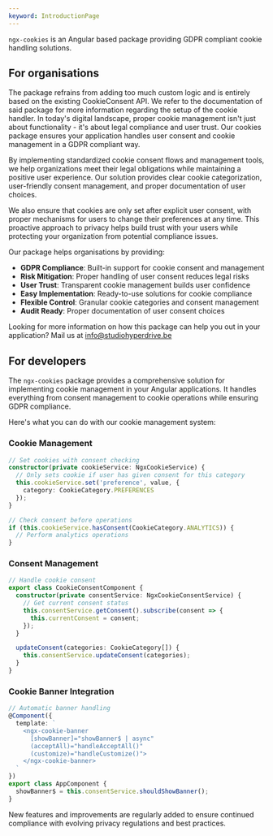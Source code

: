 ```yaml
---
keyword: IntroductionPage
---
```


`ngx-cookies` is an Angular based package providing GDPR compliant cookie handling solutions.

## For organisations

The package refrains from adding too much custom logic and is entirely based on the existing CookieConsent API. We refer to the documentation of said package for more information regarding the setup of the cookie handler.
In today's digital landscape, proper cookie management isn't just about functionality - it's about legal compliance and user trust. Our cookies package ensures your application handles user consent and cookie management in a GDPR compliant way.

By implementing standardized cookie consent flows and management tools, we help organizations meet their legal obligations while maintaining a positive user experience. Our solution provides clear cookie categorization, user-friendly consent management, and proper documentation of user choices.

We also ensure that cookies are only set after explicit user consent, with proper mechanisms for users to change their preferences at any time. This proactive approach to privacy helps build trust with your users while protecting your organization from potential compliance issues.

Our package helps organisations by providing:

- **GDPR Compliance**: Built-in support for cookie consent and management
- **Risk Mitigation**: Proper handling of user consent reduces legal risks
- **User Trust**: Transparent cookie management builds user confidence
- **Easy Implementation**: Ready-to-use solutions for cookie compliance
- **Flexible Control**: Granular cookie categories and consent management
- **Audit Ready**: Proper documentation of user consent choices

Looking for more information on how this package can help you out in your application? Mail us at [info@studiohyperdrive.be](mailto:info@studiohyperdrive.be)

## For developers

The `ngx-cookies` package provides a comprehensive solution for implementing cookie management in your Angular applications. It handles everything from consent management to cookie operations while ensuring GDPR compliance.

Here's what you can do with our cookie management system:

### Cookie Management

```typescript
// Set cookies with consent checking
constructor(private cookieService: NgxCookieService) {
  // Only sets cookie if user has given consent for this category
  this.cookieService.set('preference', value, {
    category: CookieCategory.PREFERENCES
  });
}

// Check consent before operations
if (this.cookieService.hasConsent(CookieCategory.ANALYTICS)) {
  // Perform analytics operations
}
```

### Consent Management

```typescript
// Handle cookie consent
export class CookieConsentComponent {
  constructor(private consentService: NgxCookieConsentService) {
    // Get current consent status
    this.consentService.getConsent().subscribe(consent => {
      this.currentConsent = consent;
    });
  }

  updateConsent(categories: CookieCategory[]) {
    this.consentService.updateConsent(categories);
  }
}
```

### Cookie Banner Integration

```typescript
// Automatic banner handling
@Component({
  template: `
    <ngx-cookie-banner
      [showBanner]="showBanner$ | async"
      (acceptAll)="handleAcceptAll()"
      (customize)="handleCustomize()">
    </ngx-cookie-banner>
  `
})
export class AppComponent {
  showBanner$ = this.consentService.shouldShowBanner();
}
```

New features and improvements are regularly added to ensure continued compliance with evolving privacy regulations and best practices.
